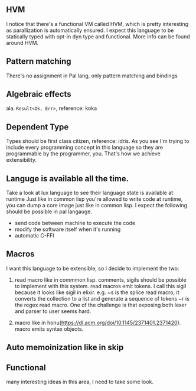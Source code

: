 ## HVM
I notice that there's a functional VM called HVM, which is pretty interesting as 
parallization is automatically ensured. I expect this language to be statically 
typed with opt-in dyn type and functional. More info can be found around HVM.

## Pattern matching
  There's no assignment in Pal lang, only pattern matching and bindings

## Algebraic effects
  ala. `Result<Ok, Err>`, reference: koka

## Dependent Type
  Types should be first class citizen, reference: idris. As you see I'm trying to include every programming concept in this language so they are programmable by the programmer, you. That's how we achieve extensibility.

## Languge is available all the time.
  Take a look at lux language to see their language state is available at runtime
  Just like in common lisp you're allowed to write code at runtime, you can dump a core image just like in common lisp.
  I expect the following should be possible in pal langauge.
  - send code between machine to execute the code
  - modify the software itself when it's running
  - automatic C-FFI

## Macros

I want this language to be extensible, so I decide to implement the two:

1. read macro like in commmon lisp. comments, sigils should be possible to implement 
with this system. read macros emit tokens. I call this sigil because it looks like sigil in elixir.
e.g. ~s is the splice read macro, it converts the collection to a list and generate a sequence of tokens
~r is the regex read macro. One of the challenge is that exposing both lexer and parser to user seems hard.

2. macro like in honu(https://dl.acm.org/doi/10.1145/2371401.2371420). macro emits syntax objects.

## Auto memoinization like in skip

## Functional

many interesting ideas in this area, I need to take some look.
